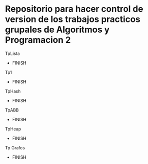 # Repositorio para hacer control de version de los trabajos practicos grupales de Algoritmos y Programacion 2

TpLista
- FINISH

Tp1
- FINISH

TpHash
- FINISH



TpABB
- FINISH

TpHeap

- FINISH


Tp Grafos

- FINISH
